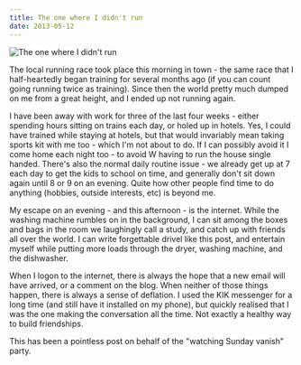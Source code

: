 ```yaml
---
title: The one where I didn't run
date: 2013-05-12
---
```


![The one where I didn't run](https://source.unsplash.com/s9CC2SKySJM/1600x900)

The local running race took place this morning in town - the same race that I half-heartedly began training for several months ago (if you can count going running twice as training). Since then the world pretty much dumped on me from a great height, and I ended up not running again.

I have been away with work for three of the last four weeks - either spending hours sitting on trains each day, or holed up in hotels. Yes, I could have trained while staying at hotels, but that would invariably mean taking sports kit with me too - which I'm not about to do. If I can possibly avoid it I come home each night too - to avoid W having to run the house single handed. There's also the normal daily routine issue - we already get up at 7 each day to get the kids to school on time, and generally don't sit down again until 8 or 9 on an evening. Quite how other people find time to do anything (hobbies, outside interests, etc) is beyond me.

My escape on an evening - and this afternoon - is the internet. While the washing machine rumbles on in the background, I can sit among the boxes and bags in the room we laughingly call a study, and catch up with friends all over the world. I can write forgettable drivel like this post, and entertain myself while putting more loads through the dryer, washing machine, and the dishwasher.

When I logon to the internet, there is always the hope that a new email will have arrived, or a comment on the blog. When neither of those things happen, there is always a sense of deflation. I used the KIK messenger for a long time (and still have it installed on my phone), but quickly realised that I was the one making the conversation all the time. Not exactly a healthy way to build friendships.

This has been a pointless post on behalf of the "watching Sunday vanish" party.